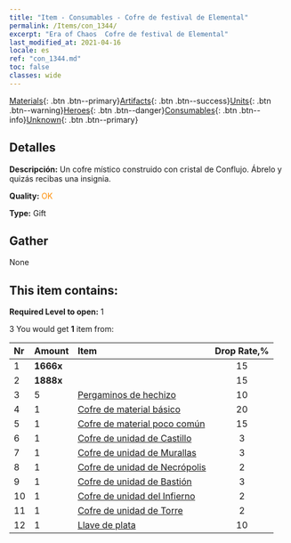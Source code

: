 ```yaml
---
title: "Item - Consumables - Cofre de festival de Elemental"
permalink: /Items/con_1344/
excerpt: "Era of Chaos  Cofre de festival de Elemental"
last_modified_at: 2021-04-16
locale: es
ref: "con_1344.md"
toc: false
classes: wide
---
```

 [Materials](/es/Items/){: .btn .btn--primary}[Artifacts](/es/Items/Artifacts/){: .btn .btn--success}[Units](/es/Items/Units/){: .btn .btn--warning}[Heroes](/es/Items/Heroes/){: .btn .btn--danger}[Consumables](/es/Items/Consumables/){: .btn .btn--info}[Unknown](/es/Items/Unknown/){: .btn .btn--primary}

## Detalles
 **Descripción:** Un cofre místico construido con cristal de Conflujo. Ábrelo y quizás recibas una insignia.

 **Quality:** <span style="color: #FF8C00">OK</span>

 **Type:** Gift

## Gather

  None

## This item contains:

 **Required Level to open:** 1

 3 You would get **1** item  from:

  | Nr | Amount |     Item    | Drop Rate,% |
  |:---|:-------|:------------|:---------:|
  | 1 |  **1666x** | <i class="fas fa-coins"/> | 15 | 
  | 2 |  **1888x** | <i class="fas fa-coins"/> | 15 | 
  | 3 | 5 | [Pergaminos de hechizo](/es/Items/con_694/) | 10 | 
  | 4 | 1 | [Cofre de material básico](/es/Items/con_756/) | 20 | 
  | 5 | 1 | [Cofre de material poco común](/es/Items/con_757/) | 15 | 
  | 6 | 1 | [Cofre de unidad de Castillo](/es/Items/con_1269/) | 3 | 
  | 7 | 1 | [Cofre de unidad de Murallas](/es/Items/con_1270/) | 3 | 
  | 8 | 1 | [Cofre de unidad de Necrópolis](/es/Items/con_1271/) | 2 | 
  | 9 | 1 | [Cofre de unidad de Bastión](/es/Items/con_1272/) | 3 | 
  | 10 | 1 | [Cofre de unidad del Infierno](/es/Items/con_1273/) | 2 | 
  | 11 | 1 | [Cofre de unidad de Torre](/es/Items/con_1274/) | 2 | 
  | 12 | 1 | [Llave de plata](/es/Items/con_693/) | 10 | 
